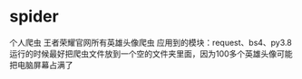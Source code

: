 # spider
个人爬虫
王者荣耀官网所有英雄头像爬虫
应用到的模块：request、bs4、py3.8
运行的时候最好把爬虫文件放到一个空的文件夹里面，因为100多个英雄头像可能把电脑屏幕占满了
